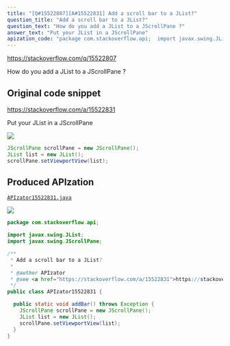 ```yaml
---
title: "[Q#15522807][A#15522831] Add a scroll bar to a JList?"
question_title: "Add a scroll bar to a JList?"
question_text: "How do you add a JList to a JScrollPane ?"
answer_text: "Put your JList in a JScrollPane"
apization_code: "package com.stackoverflow.api;  import javax.swing.JList; import javax.swing.JScrollPane;  /**  * Add a scroll bar to a JList?  *  * @author APIzator  * @see <a href=\"https://stackoverflow.com/a/15522831\">https://stackoverflow.com/a/15522831</a>  */ public class APIzator15522831 {    public static void addBar() throws Exception {     JScrollPane scrollPane = new JScrollPane();     JList list = new JList();     scrollPane.setViewportView(list);   } }"
---
```


https://stackoverflow.com/q/15522807

How do you add a JList to a JScrollPane ?



## Original code snippet

https://stackoverflow.com/a/15522831

Put your JList in a JScrollPane

<div class="code-logo"><img src="/stackoverflow.png" /></div>

```java
JScrollPane scrollPane = new JScrollPane();
JList list = new JList();
scrollPane.setViewportView(list);
```

## Produced APIzation

[`APIzator15522831.java`](https://github.com/pasqualesalza/apization-temp/raw/main/data/search/APIzator15522831.java)

<div class="code-logo"><img src="/apizator.png" /></div>

```java
package com.stackoverflow.api;

import javax.swing.JList;
import javax.swing.JScrollPane;

/**
 * Add a scroll bar to a JList?
 *
 * @author APIzator
 * @see <a href="https://stackoverflow.com/a/15522831">https://stackoverflow.com/a/15522831</a>
 */
public class APIzator15522831 {

  public static void addBar() throws Exception {
    JScrollPane scrollPane = new JScrollPane();
    JList list = new JList();
    scrollPane.setViewportView(list);
  }
}

```